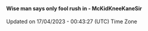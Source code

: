 #### Wise man says only fool rush in - McKidKneeKaneSir
Updated on 17/04/2023 - 00:43:27 (UTC) Time Zone
